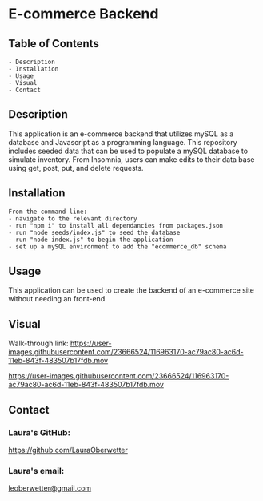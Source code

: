 # E-commerce Backend

  ## Table of Contents
    - Description
    - Installation
    - Usage
    - Visual
    - Contact

  ## Description

  This application is an e-commerce backend that utilizes mySQL as a database and Javascript as a programming language. This repository includes seeded data that can be used to populate a mySQL database to simulate inventory. From Insomnia, users can make edits to their data base using get, post, put, and delete requests.

  
  ## Installation
  ```
  From the command line:
  - navigate to the relevant directory
  - run "npm i" to install all dependancies from packages.json 
  - run "node seeds/index.js" to seed the database
  - run "node index.js" to begin the application
  - set up a mySQL environment to add the "ecommerce_db" schema
  ```

  ## Usage

  This application can be used to create the backend of an e-commerce site without needing an front-end

## Visual

  Walk-through link: https://user-images.githubusercontent.com/23666524/116963170-ac79ac80-ac6d-11eb-843f-483507b17fdb.mov
  
https://user-images.githubusercontent.com/23666524/116963170-ac79ac80-ac6d-11eb-843f-483507b17fdb.mov


  

  ## Contact
  ### Laura's GitHub:
  https://github.com/LauraOberwetter
  ### Laura's email:
  leoberwetter@gmail.com
